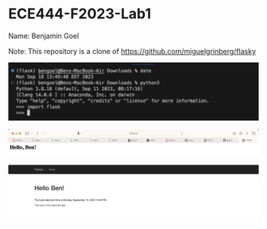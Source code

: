 # ECE444-F2023-Lab1
Name: Benjamin Goel

Note: This repository is a clone of https://github.com/miguelgrinberg/flasky

![screenshot of flask installation](./flask_installation_screenshot.png)

![screenshot of hello username](./hello_username_screenshot.png)

![screenshot of activity 3 submission](./activity_3_screenshot.png)

